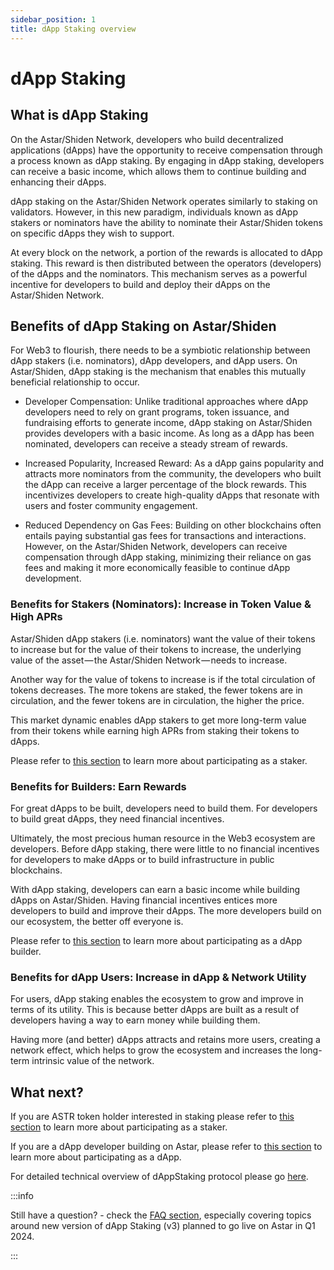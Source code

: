 ```yaml
---
sidebar_position: 1
title: dApp Staking overview
---
```


# dApp Staking

## What is dApp Staking

On the Astar/Shiden Network, developers who build decentralized applications (dApps) have the opportunity to receive compensation through a process known as dApp staking. By engaging in dApp staking, developers can receive a basic income, which allows them to continue building and enhancing their dApps.

dApp staking on the Astar/Shiden Network operates similarly to staking on validators. However, in this new paradigm, individuals known as dApp stakers or nominators have the ability to nominate their Astar/Shiden tokens on specific dApps they wish to support.

At every block on the network, a portion of the rewards is allocated to dApp staking. This reward is then distributed between the operators (developers) of the dApps and the nominators. This mechanism serves as a powerful incentive for developers to build and deploy their dApps on the Astar/Shiden Network.


## Benefits of dApp Staking on Astar/Shiden

For Web3 to flourish, there needs to be a symbiotic relationship between dApp stakers (i.e. nominators), dApp developers, and dApp users. On Astar/Shiden, dApp staking is the mechanism that enables this mutually beneficial relationship to occur.

- Developer Compensation: Unlike traditional approaches where dApp developers need to rely on grant programs, token issuance, and fundraising efforts to generate income, dApp staking on Astar/Shiden provides developers with a basic income. As long as a dApp has been nominated, developers can receive a steady stream of rewards.

- Increased Popularity, Increased Reward: As a dApp gains popularity and attracts more nominators from the community, the developers who built the dApp can receive a larger percentage of the block rewards. This incentivizes developers to create high-quality dApps that resonate with users and foster community engagement.

- Reduced Dependency on Gas Fees: Building on other blockchains often entails paying substantial gas fees for transactions and interactions. However, on the Astar/Shiden Network, developers can receive compensation through dApp staking, minimizing their reliance on gas fees and making it more economically feasible to continue dApp development.

### Benefits for Stakers (Nominators): Increase in Token Value & High APRs

Astar/Shiden dApp stakers (i.e. nominators) want the value of their tokens to increase but for the value of their tokens to increase, the underlying value of the asset — the Astar/Shiden Network — needs to increase.

Another way for the value of tokens to increase is if the total circulation of tokens decreases. The more tokens are staked, the fewer tokens are in circulation, and the fewer tokens are in circulation, the higher the price.

This market dynamic enables dApp stakers to get more long-term value from their tokens while earning high APRs from staking their tokens to dApps.

Please refer to [this section](/docs/use/dapp-staking/for-stakers/) to learn more about participating as a staker.

### Benefits for Builders: Earn Rewards

For great dApps to be built, developers need to build them. For developers to build great dApps, they need financial incentives.

Ultimately, the most precious human resource in the Web3 ecosystem are developers. Before dApp staking, there were little to no financial incentives for developers to make dApps or to build infrastructure in public blockchains.

With dApp staking, developers can earn a basic income while building dApps on Astar/Shiden. Having financial incentives entices more developers to build and improve their dApps. The more developers build on our ecosystem, the better off everyone is.

Please refer to [this section](/docs/use/dapp-staking/for-devs/) to learn more about participating as a dApp builder.

### Benefits for dApp Users: Increase in dApp & Network Utility

For users, dApp staking enables the ecosystem to grow and improve in terms of its utility. This is because better dApps are built as a result of developers having a way to earn money while building them.

Having more (and better) dApps attracts and retains more users, creating a network effect, which helps to grow the ecosystem and increases the long-term intrinsic value of the network.


## What next?

If you are ASTR token holder interested in staking please refer to [this section](/docs/use/dapp-staking/for-stakers/) to learn more about participating as a staker.

If you are a dApp developer building on Astar, please refer to [this section](/docs/use/dapp-staking/for-devs/) to learn more about participating as a dApp.

For detailed technical overview of dAppStaking protocol please go [here](/docs/learn/dapp-staking/dapp-staking-protocol/).

:::info

Still have a question? - check the [FAQ section](/docs/learn/dapp-staking/dapp-staking-faq.md), especially covering topics around new version of dApp Staking (v3) planned to go live on Astar in Q1 2024.

:::
